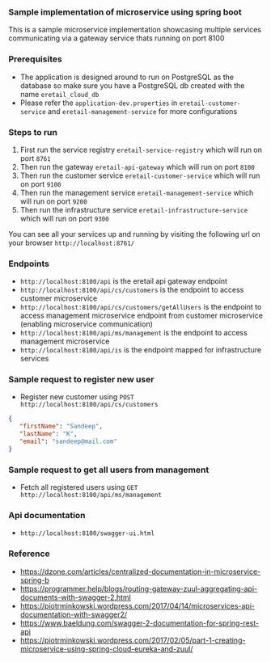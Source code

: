 ### Sample implementation of microservice using spring boot

This is a sample microservice implementation showcasing multiple services communicating via a gateway service thats running on port 8100

### Prerequisites
 - The application is designed around to run on PostgreSQL as the database so make sure you have a PostgreSQL db created with the name `eretail_cloud_db`
 - Please refer the `application-dev.properties` in `eretail-customer-service` and `eretail-management-service` for more configurations

### Steps to run
 1. First run the service registry `eretail-service-registry` which will run on port `8761`
 2. Then run the gateway `eretail-api-gateway` which will run on port `8100`
 3. Then run the customer service `eretail-customer-service`  which will run on port `9100`
 4. Then run the management service `eretail-management-service`  which will run on port `9200`
 5. Then run the infrastructure service `eretail-infrastructure-service`  which will run on port `9300`

You can see all your services up and running by visiting the following url on your browser `http://localhost:8761/`

### Endpoints
 - `http://localhost:8100/api` is the eretail api gateway endpoint
 - `http://localhost:8100/api/cs/customers` is the endpoint to access customer microservice
 - `http://localhost:8100/api/cs/customers/getAllUsers` is the endpoint to access management microservice endpoint from customer microservice (enabling microservice communication)
 - `http://localhost:8100/api/ms/management` is the endpoint to access management microservice
 - `http://localhost:8100/api/is` is the endpoint mapped for infrastructure services
 
### Sample request to register new user
 - Register new customer using `POST http://localhost:8100/api/cs/customers`
 ```json
 {
    "firstName": "Sandeep",
    "lastName": "K",
    "email": "sandeep@mail.com"
}
 ```
 
### Sample request to get all users from management
 - Fetch all registered users using `GET http://localhost:8100/api/ms/management`
 
### Api documentation
 - `http://localhost:8100/swagger-ui.html`
 
 ### Reference
 - https://dzone.com/articles/centralized-documentation-in-microservice-spring-b
 - https://programmer.help/blogs/routing-gateway-zuul-aggregating-api-documents-with-swagger-2.html
 - https://piotrminkowski.wordpress.com/2017/04/14/microservices-api-documentation-with-swagger2/
 - https://www.baeldung.com/swagger-2-documentation-for-spring-rest-api
 - https://piotrminkowski.wordpress.com/2017/02/05/part-1-creating-microservice-using-spring-cloud-eureka-and-zuul/
